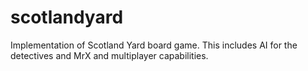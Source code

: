 # scotlandyard
Implementation of Scotland Yard board game. This includes AI for the detectives and MrX and multiplayer capabilities.
